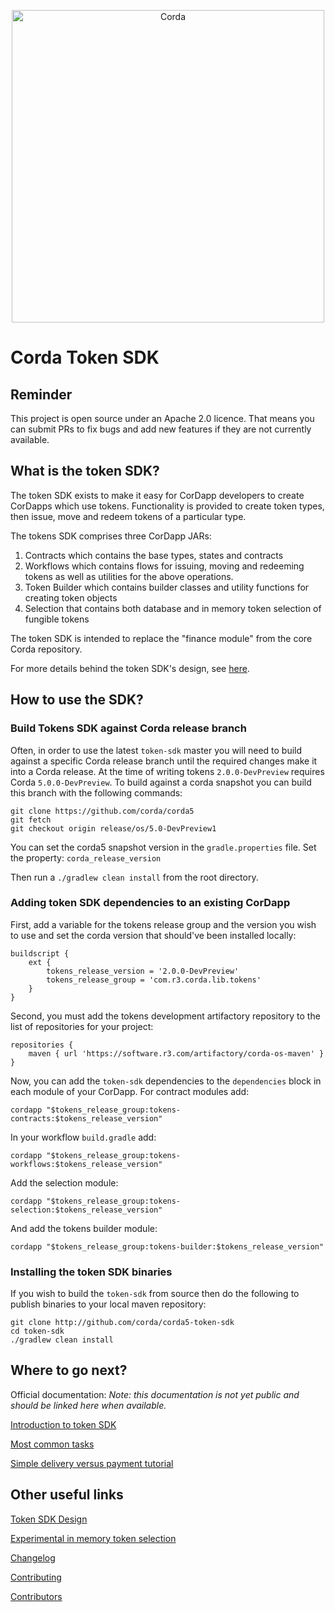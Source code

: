 <p align="center">
    <img src="https://www.corda.net/wp-content/uploads/2016/11/fg005_corda_b.png" alt="Corda" width="500">
</p>

# Corda Token SDK

## Reminder

This project is open source under an Apache 2.0 licence. That means you
can submit PRs to fix bugs and add new features if they are not currently
available.

## What is the token SDK?

The token SDK exists to make it easy for CorDapp developers to create
CorDapps which use tokens. Functionality is provided to create token types,
then issue, move and redeem tokens of a particular type.

The tokens SDK comprises three CorDapp JARs:

1. Contracts which contains the base types, states and contracts
2. Workflows which contains flows for issuing, moving and redeeming tokens
   as well as utilities for the above operations.
3. Token Builder which contains builder classes and utility functions for creating token objects
4. Selection that contains both database and in memory token selection of fungible tokens

The token SDK is intended to replace the "finance module" from the core
Corda repository.

For more details behind the token SDK's design, see
[here](design/design.md).

## How to use the SDK?

### Build Tokens SDK against Corda release branch

Often, in order to use the latest `token-sdk` master you will need to build against a specific Corda release branch until 
the required changes make it into a Corda release. At the time of writing tokens `2.0.0-DevPreview` requires Corda 
`5.0.0-DevPreview`. 
To build against a corda snapshot you can build this branch with the following commands:

    git clone https://github.com/corda/corda5
    git fetch
    git checkout origin release/os/5.0-DevPreview1
   
You can set the corda5 snapshot version in the `gradle.properties` file. Set the property: `corda_release_version`

Then run a `./gradlew clean install` from the root directory.

### Adding token SDK dependencies to an existing CorDapp

First, add a variable for the tokens release group and the version you 
wish to use and set the corda version that should've been installed locally:

    buildscript {
        ext {
            tokens_release_version = '2.0.0-DevPreview'
            tokens_release_group = 'com.r3.corda.lib.tokens'
        }
    }

Second, you must add the tokens development artifactory repository to the
list of repositories for your project:

    repositories {
        maven { url 'https://software.r3.com/artifactory/corda-os-maven' }
    }

Now, you can add the `token-sdk` dependencies to the `dependencies` block
in each module of your CorDapp. For contract modules add:

    cordapp "$tokens_release_group:tokens-contracts:$tokens_release_version"

In your workflow `build.gradle` add:

    cordapp "$tokens_release_group:tokens-workflows:$tokens_release_version"
Add the selection module:

    cordapp "$tokens_release_group:tokens-selection:$tokens_release_version"
And add the tokens builder module:

    cordapp "$tokens_release_group:tokens-builder:$tokens_release_version"

### Installing the token SDK binaries

If you wish to build the `token-sdk` from source then do the following to
publish binaries to your local maven repository:

    git clone http://github.com/corda/corda5-token-sdk
    cd token-sdk
    ./gradlew clean install

## Where to go next?
Official documentation: _Note: this documentation is not yet public and should be linked here when available._

[Introduction to token SDK](docs/OVERVIEW.md)

[Most common tasks](docs/IWantTo.md)

[Simple delivery versus payment tutorial](docs/DvPTutorial.md)

## Other useful links

[Token SDK Design](design/design.md)

[Experimental in memory token selection](docs/InMemoryTokenSelection.md)

[Changelog](CHANGELOG.md)

[Contributing](CONTRIBUTING.md)

[Contributors](CONTRIBUTORS.md)
